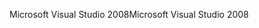 <span data-ttu-id="f8ff7-101">Microsoft Visual Studio 2008</span><span class="sxs-lookup"><span data-stu-id="f8ff7-101">Microsoft Visual Studio 2008</span></span>